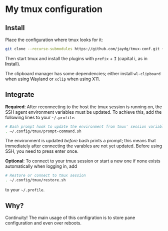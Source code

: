 # My tmux configuration

## Install

Place the configuration where tmux looks for it:
```bash
git clone --recurse-submodules https://github.com/jaydg/tmux-conf.git ~/.config/tmux
```

Then start tmux and install the plugins with `prefix` + <kbd>I</kbd> (capital
i, as in **I**nstall).

The clipboard manager has some dependencies; either install `wl-clipboard`
when using Wayland or `xclip` when using X11.

## Integrate

**Required**: After reconnecting to the host the tmux session is running on,
the SSH agent environment variables must be updated. To achieve this, add the
following lines to your `~/.profile`:

```bash
# Bash prompt hook to update the environment from tmux' session variables
. ~/.config/tmux/prompt-command.sh
```

The environment is updated *before* bash prints a prompt; this means that
immediately after connecting the varables are not yet updated. Before using
SSH, you need to press enter once.

**Optional**: To connect to your tmux session or start a new one if none exists
automatically when logging in, add

```bash
# Restore or connect to tmux session
. ~/.config/tmux/restore.sh
```
to your `~/.profile`.

## Why?

Continuity! The main usage of this configration is to store pane configuration
and even over reboots.
